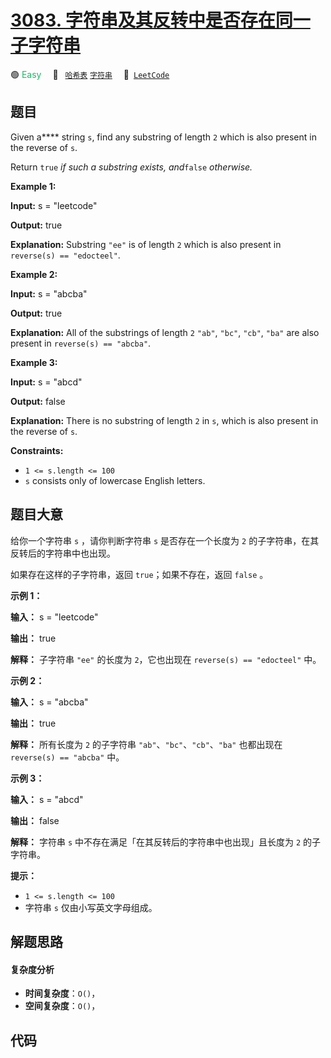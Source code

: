 # [3083. 字符串及其反转中是否存在同一子字符串](https://leetcode.com/problems/existence-of-a-substring-in-a-string-and-its-reverse)

🟢 <font color=#15bd66>Easy</font>&emsp; 🔖&ensp; [`哈希表`](/tag/hash-table.md) [`字符串`](/tag/string.md)&emsp; 🔗&ensp;[`LeetCode`](https://leetcode.com/problems/existence-of-a-substring-in-a-string-and-its-reverse)

## 题目

Given a**** string `s`, find any substring of length `2` which is also present
in the reverse of `s`.

Return `true` _if such a substring exists, and_`false` _otherwise._



**Example 1:**

**Input:** s = "leetcode"

**Output:** true

**Explanation:** Substring `"ee"` is of length `2` which is also present in
`reverse(s) == "edocteel"`.

**Example 2:**

**Input:** s = "abcba"

**Output:** true

**Explanation:** All of the substrings of length `2` `"ab"`, `"bc"`, `"cb"`,
`"ba"` are also present in `reverse(s) == "abcba"`.

**Example 3:**

**Input:** s = "abcd"

**Output:** false

**Explanation:** There is no substring of length `2` in `s`, which is also
present in the reverse of `s`.



**Constraints:**

  * `1 <= s.length <= 100`
  * `s` consists only of lowercase English letters.


## 题目大意

给你一个字符串 `s` ，请你判断字符串 `s` 是否存在一个长度为 `2` 的子字符串，在其反转后的字符串中也出现。

如果存在这样的子字符串，返回 `true`；如果不存在，返回 `false` 。



**示例 1：**

**输入：** s = "leetcode"

**输出：** true

**解释：** 子字符串 `"ee"` 的长度为 `2`，它也出现在 `reverse(s) == "edocteel"` 中。

**示例 2：**

**输入：** s = "abcba"

**输出：** true

**解释：** 所有长度为 `2` 的子字符串 `"ab"`、`"bc"`、`"cb"`、`"ba"` 也都出现在 `reverse(s) ==
"abcba"` 中。

**示例 3：**

**输入：** s = "abcd"

**输出：** false

**解释：** 字符串 `s` 中不存在满足「在其反转后的字符串中也出现」且长度为 `2` 的子字符串。



**提示：**

  * `1 <= s.length <= 100`
  * 字符串 `s` 仅由小写英文字母组成。


## 解题思路

#### 复杂度分析

- **时间复杂度**：`O()`，
- **空间复杂度**：`O()`，

## 代码

```javascript

```